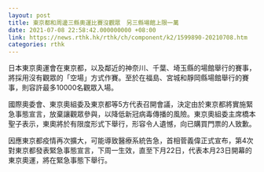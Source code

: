 ```yaml
---
layout: post
title: 東京都和周邊三縣奧運比賽沒觀眾　另三縣場館上限一萬
date: 2021-07-08 22:58:42.000000000 +08:00
link: https://news.rthk.hk/rthk/ch/component/k2/1599890-20210708.htm
categories: rthk
---
```


日本東京奧運會在東京都，以及鄰近的神奈川、千葉、埼玉縣的場館舉行的賽事，將採用沒有觀眾的「空場」方式作賽。至於在福島、宮城和靜岡縣場館舉行的賽事，則容許最多10000名觀眾入場。 

國際奧委會、東京奧組委及東京都等5方代表召開會議，決定由於東京都將實施緊急事態宣言，放棄讓觀眾參與，以降低新冠病毒傳播的風險。東京奧組委主席橋本聖子表示，東奧將於有限度形式下舉行，形容令人遺憾，向已購買門票的人致歉。

因應東京都疫情再次擴大，可能導致醫療系統告急，首相菅義偉正式宣布，第4次對東京都發表緊急事態宣言，下周一生效，直至下月22日，代表本月23日開幕的東京奧運，將在緊急事態下舉行。
